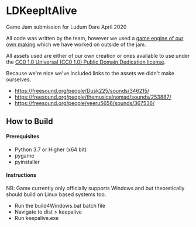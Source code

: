 # LDKeepItAlive
Game Jam submission for Ludum Dare April 2020

All code was written by the team, however we used a [game engine of our own making](https://bitbucket.org/SimonRhys/injan/) which we have worked on outside of the jam.

All assets used are either of our own creation or ones available to use under the [CC0 1.0 Universal (CC0 1.0) Public Domain Dedication license](https://creativecommons.org/publicdomain/zero/1.0/).

Because we're nice we've included links to the assets we didn't make ourselves. 

* https://freesound.org/people/Dusk225/sounds/346215/
* https://freesound.org/people/themusicalnomad/sounds/253887/
* https://freesound.org/people/veeru5656/sounds/367536/

## How to Build
#### Prerequisites
* Python 3.7 or Higher (x64 bit)
* pygame
* pyinstaller

#### Instructions
NB: Game currently only officially supports Windows and but theoretically should build on Linux based systems too. 

* Run the build4Windows.bat batch file
* Navigate to dist > keepalive
* Run keepalive.exe
